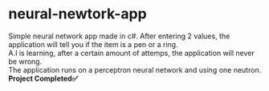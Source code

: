 # neural-newtork-app
Simple neural network app made in c#. After entering 2 values, the application will tell you if the item is a pen or a ring. <br>
A.I is learning, after a certain amount of attemps, the application will never be wrong. <br>
The application runs on a perceptron neural network and using one neutron.<br>
<b>Project Completed<b/>:white_check_mark:
